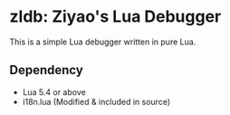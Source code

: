 # zldb: Ziyao's Lua Debugger  

This is a simple Lua debugger written in pure Lua.

## Dependency  
- Lua 5.4 or above
- i18n.lua (Modified & included in source)
